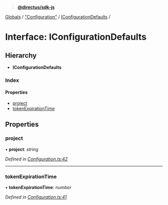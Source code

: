 > **[@directus/sdk-js](../README.md)**

[Globals](../README.md) / ["Configuration"](../modules/_configuration_.md) / [IConfigurationDefaults](_configuration_.iconfigurationdefaults.md) /

# Interface: IConfigurationDefaults

## Hierarchy

* **IConfigurationDefaults**

### Index

#### Properties

* [project](_configuration_.iconfigurationdefaults.md#project)
* [tokenExpirationTime](_configuration_.iconfigurationdefaults.md#tokenexpirationtime)

## Properties

###  project

• **project**: *string*

*Defined in [Configuration.ts:42](https://github.com/direcuts/sdk-js/tree/master/Configuration.ts#L42)*

___

###  tokenExpirationTime

• **tokenExpirationTime**: *number*

*Defined in [Configuration.ts:41](https://github.com/direcuts/sdk-js/tree/master/Configuration.ts#L41)*